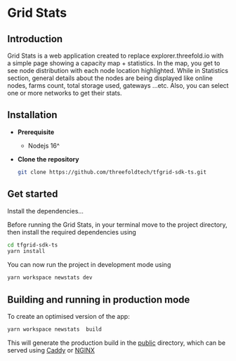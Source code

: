 # Grid Stats

## Introduction

Grid Stats is a web application created to replace explorer.threefold.io with a simple page showing a capacity map + statistics. In the map, you get to see node distribution with each node location highlighted. While in Statistics section, general details about the nodes are being displayed like online nodes, farms count, total storage used, gateways ...etc.
Also, you can select one or more networks to get their stats.

## Installation

- **Prerequisite**

  - Nodejs 16^

- **Clone the repository**

  ```bash
  git clone https://github.com/threefoldtech/tfgrid-sdk-ts.git
  ```

## Get started

Install the dependencies...

Before running the Grid Stats, in your terminal move to the project directory, then install the required dependencies using

```bash
cd tfgrid-sdk-ts
yarn install
```

You can now run the project in development mode using

```bash
yarn workspace newstats dev
```

## Building and running in production mode

To create an optimised version of the app:

```bash
yarn workspace newstats  build
```

This will generate the production build in the [public](./public/) directory, which can be served using [Caddy](https://caddyserver.com/) or [NGINX](https://www.nginx.com/)
